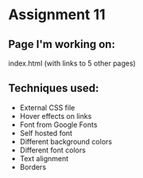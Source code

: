 # Assignment 11

## Page I'm working on:
index.html (with links to 5 other pages)

## Techniques used:
- External CSS file
- Hover effects on links
- Font from Google Fonts
- Self hosted font
- Different background colors
- Different font colors
- Text alignment
- Borders
